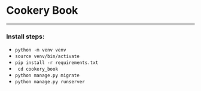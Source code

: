 # Cookery Book

---

### Install steps:

*  ```python -m venv venv```
* ```source venv/bin/activate```
* ```pip install -r requirements.txt```
* ``` cd cookery_book```
* ```python manage.py migrate```
* ```python manage.py runserver```
